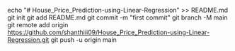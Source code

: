 echo "# House_Price_Prediction-using-Linear-Regression" >> README.md
git init
git add README.md
git commit -m "first commit"
git branch -M main
git remote add origin https://github.com/shanthiii09/House_Price_Prediction-using-Linear-Regression.git
git push -u origin main
